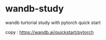 # wandb-study
wandb turtorial study with pytorch quick start

copy : https://wandb.ai/quickstart/pytorch

